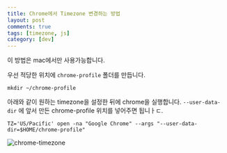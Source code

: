 ```yaml
---
title: Chrome에서 Timezone 변경하는 방법
layout: post
comments: true
tags: [timezone, js]
category: [dev]
---
```


<!--more-->

이 방법은 mac에서만 사용가능합니다.

우선 적당한 위치에 `chrome-profile` 폴더를 만듭니다.

```
mkdir ~/chrome-profile
```

아래와 같이 원하는 timezone을 설정한 뒤에 chrome을 실행합니다. `--user-data-dir` 에 앞서 만든 chrome-profile 위치를 넣어주면 됩니ㅏㄷ.

```
TZ='US/Pacific' open -na "Google Chrome" --args "--user-data-dir=$HOME/chrome-profile"
```

![chrome-timezone](/public/2020-04-20-chrome-tz.png)
